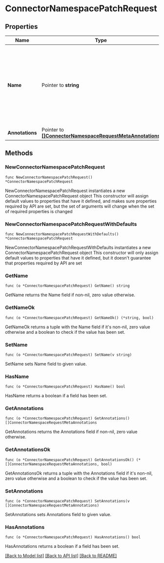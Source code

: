# ConnectorNamespacePatchRequest

## Properties

Name | Type | Description | Notes
------------ | ------------- | ------------- | -------------
**Name** | Pointer to **string** | Namespace name must match pattern &#x60;^(([A-Za-z0-9][-A-Za-z0-9_.]*)?[A-Za-z0-9])?$&#x60;, or it may be empty to be auto-generated. | [optional] 
**Annotations** | Pointer to [**[]ConnectorNamespaceRequestMetaAnnotations**](ConnectorNamespaceRequestMetaAnnotations.md) |  | [optional] 


## Methods

### NewConnectorNamespacePatchRequest

`func NewConnectorNamespacePatchRequest() *ConnectorNamespacePatchRequest`

NewConnectorNamespacePatchRequest instantiates a new ConnectorNamespacePatchRequest object
This constructor will assign default values to properties that have it defined,
and makes sure properties required by API are set, but the set of arguments
will change when the set of required properties is changed

### NewConnectorNamespacePatchRequestWithDefaults

`func NewConnectorNamespacePatchRequestWithDefaults() *ConnectorNamespacePatchRequest`

NewConnectorNamespacePatchRequestWithDefaults instantiates a new ConnectorNamespacePatchRequest object
This constructor will only assign default values to properties that have it defined,
but it doesn't guarantee that properties required by API are set


### GetName

`func (o *ConnectorNamespacePatchRequest) GetName() string`

GetName returns the Name field if non-nil, zero value otherwise.

### GetNameOk

`func (o *ConnectorNamespacePatchRequest) GetNameOk() (*string, bool)`

GetNameOk returns a tuple with the Name field if it's non-nil, zero value otherwise
and a boolean to check if the value has been set.

### SetName

`func (o *ConnectorNamespacePatchRequest) SetName(v string)`

SetName sets Name field to given value.

### HasName

`func (o *ConnectorNamespacePatchRequest) HasName() bool`

HasName returns a boolean if a field has been set.


### GetAnnotations

`func (o *ConnectorNamespacePatchRequest) GetAnnotations() []ConnectorNamespaceRequestMetaAnnotations`

GetAnnotations returns the Annotations field if non-nil, zero value otherwise.

### GetAnnotationsOk

`func (o *ConnectorNamespacePatchRequest) GetAnnotationsOk() (*[]ConnectorNamespaceRequestMetaAnnotations, bool)`

GetAnnotationsOk returns a tuple with the Annotations field if it's non-nil, zero value otherwise
and a boolean to check if the value has been set.

### SetAnnotations

`func (o *ConnectorNamespacePatchRequest) SetAnnotations(v []ConnectorNamespaceRequestMetaAnnotations)`

SetAnnotations sets Annotations field to given value.

### HasAnnotations

`func (o *ConnectorNamespacePatchRequest) HasAnnotations() bool`

HasAnnotations returns a boolean if a field has been set.



[[Back to Model list]](../README.md#documentation-for-models) [[Back to API list]](../README.md#documentation-for-api-endpoints) [[Back to README]](../README.md)

